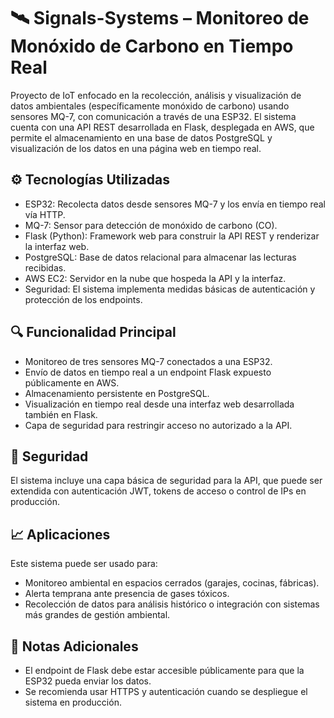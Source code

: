 # 🛰️ Signals-Systems – Monitoreo de Monóxido de Carbono en Tiempo Real

Proyecto de IoT enfocado en la recolección, análisis y visualización de datos ambientales (específicamente monóxido de carbono) usando sensores MQ-7, con comunicación a través de una ESP32. El sistema cuenta con una API REST desarrollada en Flask, desplegada en AWS, que permite el almacenamiento en una base de datos PostgreSQL y visualización de los datos en una página web en tiempo real.

## ⚙️ Tecnologías Utilizadas

- ESP32: Recolecta datos desde sensores MQ-7 y los envía en tiempo real vía HTTP.
- MQ-7: Sensor para detección de monóxido de carbono (CO).
- Flask (Python): Framework web para construir la API REST y renderizar la interfaz web.
- PostgreSQL: Base de datos relacional para almacenar las lecturas recibidas.
- AWS EC2: Servidor en la nube que hospeda la API y la interfaz.
- Seguridad: El sistema implementa medidas básicas de autenticación y protección de los endpoints.

## 🔍 Funcionalidad Principal

- Monitoreo de tres sensores MQ-7 conectados a una ESP32.
- Envío de datos en tiempo real a un endpoint Flask expuesto públicamente en AWS.
- Almacenamiento persistente en PostgreSQL.
- Visualización en tiempo real desde una interfaz web desarrollada también en Flask.
- Capa de seguridad para restringir acceso no autorizado a la API.

## 🔐 Seguridad

El sistema incluye una capa básica de seguridad para la API, que puede ser extendida con autenticación JWT, tokens de acceso o control de IPs en producción.

## 📈 Aplicaciones

Este sistema puede ser usado para:

- Monitoreo ambiental en espacios cerrados (garajes, cocinas, fábricas).
- Alerta temprana ante presencia de gases tóxicos.
- Recolección de datos para análisis histórico o integración con sistemas más grandes de gestión ambiental.

## 📌 Notas Adicionales

- El endpoint de Flask debe estar accesible públicamente para que la ESP32 pueda enviar los datos.
- Se recomienda usar HTTPS y autenticación cuando se despliegue el sistema en producción.
